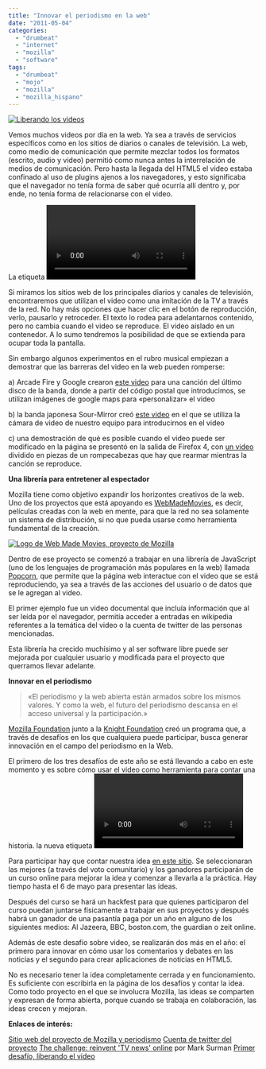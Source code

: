 ```yaml
---
title: "Innovar el periodismo en la web"
date: "2011-05-04"
categories: 
  - "drumbeat"
  - "internet"
  - "mozilla"
  - "software"
tags: 
  - "drumbeat"
  - "mojo"
  - "mozilla"
  - "mozilla_hispano"
---
```


[![Liberando los videos](images/Pantallazo-2.png "Liberando los videos")](http://unojoenelcielo.com.ar/wp-content/uploads/2011/05/Pantallazo-2.png)

Vemos muchos videos por día en la web. Ya sea a través de servicios específicos como en los sitios de diarios o canales de televisión. La web, como medio de comunicación que permite mezclar todos los formatos (escrito, audio y video) permitió como nunca antes la interrelación de medios de comunicación. Pero hasta la llegada del HTML5 el video estaba confinado al uso de plugins ajenos a los navegadores, y esto significaba que el navegador no tenía forma de saber qué ocurría allí dentro y, por ende, no tenía forma de relacionarse con el video.

La etiqueta <video> de HTML, que permite incorporar videos de forma nativa en las páginas web, está fortaleciéndose. YouTube, el servicio más conocido para subir videos en la web anunció que más del 90% de los videos ya están disponibles de esta forma \[1\]. Por lo tanto es tiempo de experimentar con los videos y la web. **Los videos como soporte de las noticias**

Si miramos los sitios web de los principales diarios y canales de televisión, encontraremos que utilizan el video como una imitación de la TV a través de la red. No hay más opciones que hacer clic en el botón de reproducción, verlo, pausarlo y retroceder. El texto lo rodea para adelantarnos contenido, pero no cambia cuando el video se reproduce. El video aislado en un contenedor. A lo sumo tendremos la posibilidad de que se extienda para ocupar toda la pantalla.

Sin embargo algunos experimentos en el rubro musical empiezan a demostrar que las barreras del video en la web pueden romperse:

a) Arcade Fire y Google crearon [este video](http://www.thewildernessdowntown.com/) para una canción del último disco de la banda, donde a partir del código postal que introducimos, se utilizan imágenes de google maps para «personalizar» el video

b) la banda japonesa Sour-Mirror creó [este video](http://sour-mirror.jp/) en el que se utiliza la cámara de video de nuestro equipo para introducirnos en el video

c) una demostración de qué es posible cuando el video puede ser modificado en la página se presentó en la salida de Firefox 4, con [un video](https://developer.mozilla.org/es/demos/detail/gamits-parts) dividido en piezas de un rompecabezas que hay que rearmar mientras la canción se reproduce.

**Una librería para entretener al espectador**

Mozilla tiene como objetivo expandir los horizontes creativos de la web. Uno de los proyectos que está apoyando es [WebMadeMovies](http://webmademovies.org/), es decir, películas creadas con la web en mente, para que la red no sea solamente un sistema de distribución, si no que pueda usarse como herramienta fundamental de la creación.

[![Logo de Web Made Movies, proyecto de Mozilla](images/webmademovies-300x167.png "Web made movies")](http://webmademovies.org)

Dentro de ese proyecto se comenzó a trabajar en una librería de JavaScript (uno de los lenguajes de programación más populares en la web) llamada [Popcorn](http://popcornjs.org/), que permite que la página web interactue con el video que se está reproduciendo, ya sea a través de las acciones del usuario o de datos que se le agregan al video.

El primer ejemplo fue un video documental que incluía información que al ser leída por el navegador, permitía acceder a entradas en wikipedia referentes a la temática del video o la cuenta de twitter de las personas mencionadas.

Esta librería ha crecido muchísimo y al ser software libre puede ser mejorada por cualquier usuario y modificada para el proyecto que querramos llevar adelante.

**Innovar en el periodismo**

> «El periodismo y la web abierta están armados sobre los mismos valores. Y como la web, el futuro del periodismo descansa en el acceso universal y la participación.»

[Mozilla Foundation](http://www.mozilla.org) junto a la [Knight Foundation](http://www.knightfoundation.org/) creó un programa que, a través de desafíos en los que cualquiera puede participar, busca generar innovación en el campo del periodismo en la Web.

El primero de los tres desafíos de este año se está llevando a cabo en este momento y es sobre cómo usar el video como herramienta para contar una historia. la nueva etiqueta <video> como vimos nos abre millones de oportunidades.

Para participar hay que contar nuestra idea [en este sitio](https://drumbeat.org/en-US/challenges/unlocking-video/). Se seleccionaran las mejores (a través del voto comunitario) y los ganadores participarán de un curso online para mejorar la idea y comenzar a llevarla a la práctica. Hay tiempo hasta el 6 de mayo para presentar las ideas.

Después del curso se hará un hackfest para que quienes participaron del curso puedan juntarse físicamente a trabajar en sus proyectos y después habrá un ganador de una pasantía paga por un año en alguno de los siguientes medios: Al Jazeera, BBC, boston.com, the guardian o zeit online.

Además de este desafío sobre video, se realizarán dos más en el año: el primero para innovar en cómo usar los comentarios y debates en las noticias y el segundo para crear aplicaciones de noticias en HTML5.

No es necesario tener la idea completamente cerrada y en funcionamiento. Es suficiente con escribirla en la página de los desafíos y contar la idea. Como todo proyecto en el que se involucra Mozilla, las ideas se comparten y expresan de forma abierta, porque cuando se trabaja en colaboración, las ideas crecen y mejoran.

**Enlaces de interés:**

[Sitio web del proyecto de Mozilla y periodismo](https://drumbeat.org/en-US/journalism/) [Cuenta de twitter del proyecto](http://twitter.com/#!/knightmozilla) [The challenge: reinvent 'TV news' online](http://commonspace.wordpress.com/2011/05/03/reinven-tv-news/) por Mark Surman [Primer desafío, liberando el video](https://drumbeat.org/en-US/challenges/unlocking-video/)
